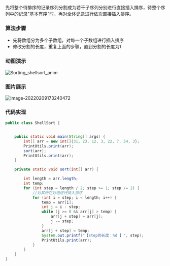 先将整个待排序的记录序列分割成为若干子序列分别进行直接插入排序，待整个序列中的记录"基本有序"时，再对全体记录进行依次直接插入排序。

### 算法步骤

- 先将数组分为多个子数组，对每一个子数组进行插入排序
- 修改分割的长度，重复上面的步骤，直到分割的长度为1

### 动图演示

![Sorting_shellsort_anim](https://images-1258301517.cos.ap-nanjing.myqcloud.com/images/202202091730285.gif)

### 图片展示

![image-20220209173240472](https://images-1258301517.cos.ap-nanjing.myqcloud.com/images/202202091732499.png)

### 代码实现

```java
public class ShellSort {


    public static void main(String[] args) {
        int[] arr = new int[]{31, 23, 12, 3, 22, 7, 54, 3};
        PrintUtils.print(arr);
        sort(arr);
        PrintUtils.print(arr);
    }

    private static void sort(int[] arr) {

        int length = arr.length;
        int temp;
        for (int step = length / 2; step >= 1; step /= 2) {
            //对其所在对组进行插入排序
            for (int i = step; i < length; i++) {
                temp = arr[i];
                int j = i - step;
                while (j >= 0 && arr[j] > temp) {
                    arr[j + step] = arr[j];
                    j -= step;
                }
                arr[j + step] = temp;
                System.out.printf("【step的长度：%d 】", step);
                PrintUtils.print(arr);
            }
        }
    }
}
```